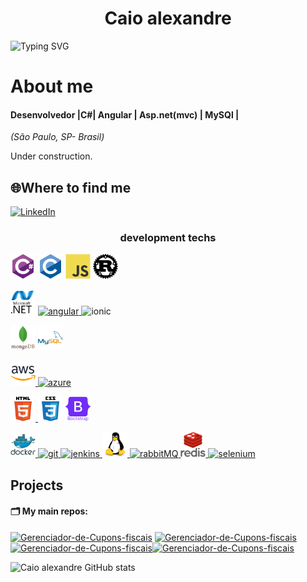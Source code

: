 <h1 align = center > Caio alexandre </h1>

![Typing SVG](https://readme-typing-svg.herokuapp.com?font=Fira+Code&weight=600&size=24&duration=2084&pause=650&color=9A08D1&random=false&width=525&lines=Ol%C3%A1%2C+seja+bem+vindo+ao+meu+perfil.;Welcome+to+my+profile.;+%E6%AC%A2%E8%BF%8E%E6%B5%8F%E8%A7%88%E6%88%91%E7%9A%84%E4%B8%AA%E4%BA%BA%E9%A1%B5%E9%9D%A2)

# About me

#### Desenvolvedor |C#| Angular | Asp.net(mvc) | MySQl |

<i>(São Paulo, SP- Brasil)</i>

Under construction.

  

## 🌐Where to find me



[![LinkedIn](https://img.shields.io/badge/-LinkedIn-000?style=for-the-badge&logo=linkedin&logoColor=AA42F7)](https://www.linkedin.com/in/caio-alexandre-dev/)  
  


<h3 align="center"> development techs</h3>  

<img src="https://raw.githubusercontent.com/devicons/devicon/master/icons/csharp/csharp-original.svg" alt="csharp" width="40" height="40"/> </a> <img src="https://raw.githubusercontent.com/devicons/devicon/master/icons/c/c-original.svg" alt="c" width="40" height="40"/> </a> <img src="https://raw.githubusercontent.com/devicons/devicon/master/icons/javascript/javascript-original.svg" alt="javascript" width="40" height="40"/> </a> <img src="https://raw.githubusercontent.com/devicons/devicon/master/icons/rust/rust-plain.svg" alt="rust" width="40" height="40"/> </a> 


<img src="https://raw.githubusercontent.com/devicons/devicon/master/icons/dot-net/dot-net-original-wordmark.svg" alt="dotnet" width="40" height="40"/> </a><a href="https://www.cprogramming.com/" target="_blank" rel="noreferrer"><a href="https://angular.io" target="_blank" rel="noreferrer"> <img src="https://angular.io/assets/images/logos/angular/angular.svg" alt="angular" width="40" height="40"/> </a><img src="https://upload.wikimedia.org/wikipedia/commons/d/d1/Ionic_Logo.svg" alt="ionic" width="40" height="40"/> </a>

<img src="https://raw.githubusercontent.com/devicons/devicon/master/icons/mongodb/mongodb-original-wordmark.svg" alt="mongodb" width="40" height="40"/> </a> <a href="https://www.mysql.com/" target="_blank" rel="noreferrer"> <img src="https://raw.githubusercontent.com/devicons/devicon/master/icons/mysql/mysql-original-wordmark.svg" alt="mysql" width="40" height="40"/> </a>
  

<a href="https://aws.amazon.com" target="_blank" rel="noreferrer"> <img src="https://raw.githubusercontent.com/devicons/devicon/master/icons/amazonwebservices/amazonwebservices-original-wordmark.svg" alt="aws" width="40" height="40"/> </a> <a href="https://azure.microsoft.com/en-in/" target="_blank" rel="noreferrer"> <img src="https://www.vectorlogo.zone/logos/microsoft_azure/microsoft_azure-icon.svg" alt="azure" width="40" height="40"/> </a>


<a href="https://www.w3.org/html/" target="_blank" rel="noreferrer"> <img src="https://raw.githubusercontent.com/devicons/devicon/master/icons/html5/html5-original-wordmark.svg" alt="html5" width="40" height="40"/> </a><img src="https://raw.githubusercontent.com/devicons/devicon/master/icons/css3/css3-original-wordmark.svg" alt="css3" width="40" height="40"/> </a> <img src="https://raw.githubusercontent.com/devicons/devicon/master/icons/bootstrap/bootstrap-plain-wordmark.svg" alt="bootstrap" width="40" height="40"/> </a> 

 <a href="https://www.docker.com/" target="_blank" rel="noreferrer"> <img src="https://raw.githubusercontent.com/devicons/devicon/master/icons/docker/docker-original-wordmark.svg" alt="docker" width="40" height="40"/> </a> <a href="https://dotnet.microsoft.com/" target="_blank" rel="noreferrer">  <a href="https://git-scm.com/" target="_blank" rel="noreferrer"> <img src="https://www.vectorlogo.zone/logos/git-scm/git-scm-icon.svg" alt="git" width="40" height="40"/> </a>  <a href="https://ionicframework.com" target="_blank" rel="noreferrer">  <a href="https://developer.mozilla.org/en-US/docs/Web/JavaScript" target="_blank" rel="noreferrer"> <a href="https://www.jenkins.io" target="_blank" rel="noreferrer"> <img src="https://www.vectorlogo.zone/logos/jenkins/jenkins-icon.svg" alt="jenkins" width="40" height="40"/> </a> <a href="https://www.linux.org/" target="_blank" rel="noreferrer"> <img src="https://raw.githubusercontent.com/devicons/devicon/master/icons/linux/linux-original.svg" alt="linux" width="40" height="40"/> </a> <a href="https://www.mongodb.com/" target="_blank" rel="noreferrer">  <a href="https://www.rabbitmq.com" target="_blank" rel="noreferrer"> <img src="https://www.vectorlogo.zone/logos/rabbitmq/rabbitmq-icon.svg" alt="rabbitMQ" width="40" height="40"/> </a> <a href="https://redis.io" target="_blank" rel="noreferrer"> <img src="https://raw.githubusercontent.com/devicons/devicon/master/icons/redis/redis-original-wordmark.svg" alt="redis" width="40" height="40"/> </a> <a href="https://www.rust-lang.org" target="_blank" rel="noreferrer"> <a href="https://www.selenium.dev" target="_blank" rel="noreferrer"> <img src="https://raw.githubusercontent.com/detain/svg-logos/780f25886640cef088af994181646db2f6b1a3f8/svg/selenium-logo.svg" alt="selenium" width="40" height="40"/> </a>




## Projects

#### 🗂️ My main repos:
[![Gerenciador-de-Cupons-fiscais](https://github-readme-stats.vercel.app/api/pin/?username=CaioAlexndre&repo=Gerenciador-de-Cupons-fiscais&bg_color=000&border_color=30A3DC&show_icons=true&icon_color=30A3DC&title_color=E94D5F&text_color=FFF)]([https://github.com/CaioAlexndre/Gerenciador-de-Cupons-fiscais.git](https://github.com/CaioAlexndre/Etec-DemoDay))
[![Gerenciador-de-Cupons-fiscais](https://github-readme-stats.vercel.app/api/pin/?username=CaioAlexndre&repo=Gerenciador-de-Cupons-fiscais&bg_color=000&border_color=30A3DC&show_icons=true&icon_color=30A3DC&title_color=E94D5F&text_color=FFF)](https://github.com/CaioAlexndre/Gerenciador-de-Cupons-fiscais.git)
[![Gerenciador-de-Cupons-fiscais](https://github-readme-stats.vercel.app/api/pin/?username=CaioAlexndre&repo=Gerenciador-de-Cupons-fiscais&bg_color=000&border_color=30A3DC&show_icons=true&icon_color=30A3DC&title_color=E94D5F&text_color=FFF)](https://github.com/CaioAlexndre/Gerenciador-de-Cupons-fiscais.git)[![Gerenciador-de-Cupons-fiscais](https://github-readme-stats.vercel.app/api/pin/?username=CaioAlexndre&repo=Gerenciador-de-Cupons-fiscais&bg_color=000&border_color=30A3DC&show_icons=true&icon_color=30A3DC&title_color=E94D5F&text_color=FFF)](https://github.com/CaioAlexndre/Gerenciador-de-Cupons-fiscais.git)


  
![Caio alexandre GitHub stats](https://github-readme-stats.vercel.app/api?username=caioalexndre&show_icons=true&theme=radical&border_radius=45&card_width=900)
  
